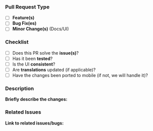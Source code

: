 ### Pull Request Type

- [ ] **Feature(s)**
- [ ] **Bug Fix(es)**
- [ ] **Minor Change(s)** (Docs/UI)

### Checklist

- [ ] Does this PR solve the **issue(s)**?
- [ ] Has it been **tested**?
- [ ] Is the UI **consistent**?
- [ ] Are **translations** updated (if applicable)?
- [ ] Have the changes been ported to mobile (if not, we will handle it)?

### Description

**Briefly describe the changes:**

### Related Issues

**Link to related issues/bugs:**
